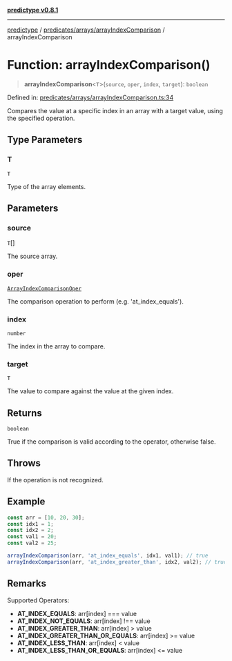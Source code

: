 [**predictype v0.8.1**](../../../../README.md)

***

[predictype](../../../../modules.md) / [predicates/arrays/arrayIndexComparison](../README.md) / arrayIndexComparison

# Function: arrayIndexComparison()

> **arrayIndexComparison**\<`T`\>(`source`, `oper`, `index`, `target`): `boolean`

Defined in: [predicates/arrays/arrayIndexComparison.ts:34](https://github.com/maduhaime/predictype/blob/2310adbaccb6fbc00cdab8e345e79bd5b09e40f5/src/predicates/arrays/arrayIndexComparison.ts#L34)

Compares the value at a specific index in an array with a target value, using the specified operation.

## Type Parameters

### T

`T`

Type of the array elements.

## Parameters

### source

`T`[]

The source array.

### oper

[`ArrayIndexComparisonOper`](../../../../arrays/enums/type-aliases/ArrayIndexComparisonOper.md)

The comparison operation to perform (e.g. 'at_index_equals').

### index

`number`

The index in the array to compare.

### target

`T`

The value to compare against the value at the given index.

## Returns

`boolean`

True if the comparison is valid according to the operator, otherwise false.

## Throws

If the operation is not recognized.

## Example

```ts
const arr = [10, 20, 30];
const idx1 = 1;
const idx2 = 2;
const val1 = 20;
const val2 = 25;

arrayIndexComparison(arr, 'at_index_equals', idx1, val1); // true
arrayIndexComparison(arr, 'at_index_greater_than', idx2, val2); // true
```

## Remarks

Supported Operators:
- **AT_INDEX_EQUALS**: arr[index] === value
- **AT_INDEX_NOT_EQUALS**: arr[index] !== value
- **AT_INDEX_GREATER_THAN**: arr[index] > value
- **AT_INDEX_GREATER_THAN_OR_EQUALS**: arr[index] >= value
- **AT_INDEX_LESS_THAN**: arr[index] < value
- **AT_INDEX_LESS_THAN_OR_EQUALS**: arr[index] <= value
